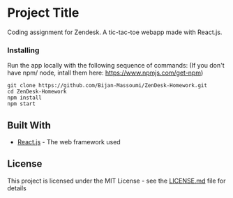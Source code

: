 # Project Title

Coding assignment for Zendesk. A tic-tac-toe webapp made with React.js.

### Installing

Run the app locally with the following sequence of commands: (If you don't have npm/ node, intall them here: https://www.npmjs.com/get-npm)

```
git clone https://github.com/Bijan-Massoumi/ZenDesk-Homework.git
cd ZenDesk-Homework
npm install
npm start
```

## Built With

* [React.js](https://reactjs.org/) - The web framework used

## License

This project is licensed under the MIT License - see the [LICENSE.md](LICENSE.md) file for details
